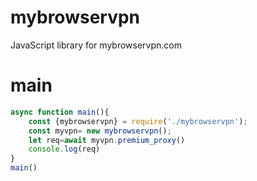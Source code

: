 # mybrowservpn
JavaScript library for mybrowservpn.com
# main
```js
async function main(){
    const {mybrowservpn} = require('./mybrowservpn');
    const myvpn= new mybrowservpn();
    let req=await myvpn.premium_proxy()
    console.log(req)
}
main()
```

